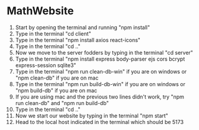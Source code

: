 # MathWebsite
1. Start by opening the terminal and running "npm install"
2. Type in the terminal "cd client"
3. Type in the terminal "npm install axios react-icons"
4. Type in the terminal "cd .."
5. Now we move to the server fodders by typing in the terminal "cd server"
6. Type in the terminal "npm install express body-parser ejs cors bcrypt express-session sqlite3"
7. Type in the terminal "npm run clean-db-win" if you are on windows or "npm clean-db" if you are on mac
8. Type in the terminal "npm run build-db-win" if you are on windows or "npm build-db" if you are on mac
9. If you are using mac and the previous two lines didn't work, try "npm run clean-db" and "npm run build-db"
10. Type in the terminal "cd .."
11. Now we start our website by typing in the terminal "npm start"
12. Head to the local host indicated in the terminal which should be 5173 
